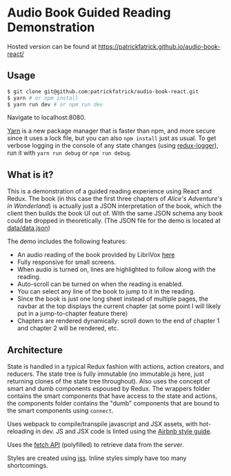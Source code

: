 # Audio Book Guided Reading Demonstration

Hosted version can be found at https://patrickfatrick.github.io/audio-book-react/

## Usage

```bash
$ git clone git@github.com:patrickfatrick/audio-book-react.git
$ yarn # or npm install
$ yarn run dev # or npm run dev
```

Navigate to localhost:8080.

[Yarn](https://yarnpkg.com) is a new package manager that is faster than npm, and more secure since it uses a lock file, but you can also `npm install` just as usual. To get verbose logging in the console of any state changes (using [redux-logger](https://github.com/evgenyrodionov/redux-logger)), run it with `yarn run debug` or `npm run debug`.

## What is it?

This is a demonstration of a guided reading experience using React and Redux. The book (in this case the first three chapters of _Alice's Adventure's in Wonderland_) is actually just a JSON interpretation of the book, which the client then builds the book UI out of. With the same JSON schema any book could be dropped in theoretically. (The JSON file for the demo is located at [data/data.json](https://github.com/patrickfatrick/audio-book-react/blob/master/data/26tniea82c/data.json))

The demo includes the following features:

- An audio reading of the book provided by LibriVox [here](https://librivox.org/alices-adventures-in-wonderland-dramatic-reading-by-lewis-carroll/)
- Fully responsive for small screens.
- When audio is turned on, lines are highlighted to follow along with the reading.
- Auto-scroll can be turned on when the reading is enabled.
- You can select any line of the book to jump to it in the reading.
- Since the book is just one long sheet instead of multiple pages, the navbar at the top displays the current chapter (at some point I will likely put in a jump-to-chapter feature there)
- Chapters are rendered dynamically: scroll down to the end of chapter 1 and chapter 2 will be rendered, etc.

## Architecture

State is handled in a typical Redux fashion with actions, action creators, and reducers. The state tree is fully immutable (no immutable.js here, just returning clones of the state tree throughout). Also uses the concept of smart and dumb components espoused by Redux. The wrappers folder contains the smart components that have access to the state and actions, the components folder contains the "dumb" components that are bound to the smart components using `connect`.

Uses webpack to compile/transpile javascript and JSX assets, with hot-reloading in dev. JS and JSX code is linted using the [Airbnb style guide](https://github.com/airbnb/javascript).

Uses the [fetch API](https://github.com/github/fetch) (polyfilled) to retrieve data from the server.

Styles are created using [jss](https://github.com/cssinjs/jss). Inline styles simply have too many shortcomings.
